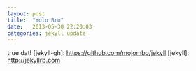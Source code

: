```yaml
---
layout: post
title:  "Yolo Bro"
date:   2013-05-30 22:20:03
categories: jekyll update
---
```

true dat!
[jekyll-gh]: https://github.com/mojombo/jekyll
[jekyll]:    http://jekyllrb.com
